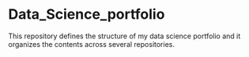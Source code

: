 # Data_Science_portfolio
This repository defines the structure of my data science portfolio and it organizes the contents across several repositories.
